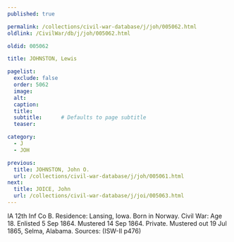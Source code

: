 ```yaml
---
published: true

permalink: /collections/civil-war-database/j/joh/005062.html
oldlink: /CivilWar/db/j/joh/005062.html

oldid: 005062

title: JOHNSTON, Lewis

pagelist:
  exclude: false
  order: 5062
  image: 
  alt:
  caption:
  title:
  subtitle:      # Defaults to page subtitle
  teaser:

category: 
  - J 
  - JOH

previous:
  title: JOHNSTON, John O.
  url: /collections/civil-war-database/j/joh/005061.html  
next:
  title: JOICE, John
  url: /collections/civil-war-database/j/joi/005063.html   
---
```

IA 12th Inf Co B. Residence: Lansing, Iowa. Born in Norway. Civil War: Age 18. Enlisted 5 Sep 1864. Mustered 14 Sep 1864. Private. Mustered out 19 Jul 1865, Selma, Alabama. Sources: (ISW-II p476)